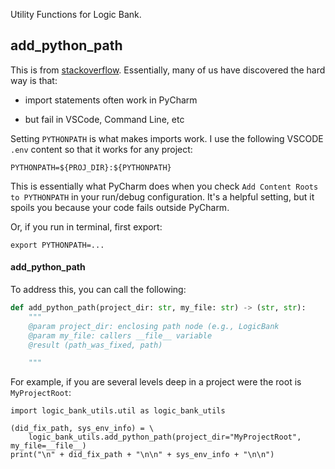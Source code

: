Utility Functions for Logic Bank.

## add_python_path
This is from [stackoverflow](https://stackoverflow.com/questions/40304117/import-statement-works-on-pycharm-but-not-from-terminal/63487350?noredirect=1#comment113296551_63487350).  Essentially, many of us have discovered the hard way is that:

* import statements often work in PyCharm

* but fail in VSCode, Command Line, etc

Setting ```PYTHONPATH``` is what makes imports work. I use the following VSCODE ```.env``` content so that it works for any project:
```
PYTHONPATH=${PROJ_DIR}:${PYTHONPATH}
```

This is essentially what PyCharm does when you check ```Add Content Roots to PYTHONPATH``` in your run/debug configuration. It's a helpful setting, but it spoils you because your code fails outside PyCharm.

Or, if you run in terminal, first export:

```
export PYTHONPATH=...
```


#### add_python_path
To address this, you can call the following:

```python
def add_python_path(project_dir: str, my_file: str) -> (str, str):
    """
    @param project_dir: enclosing path node (e.g., LogicBank
    @param my_file: callers __file__ variable
    @result (path_was_fixed, path)

    """

```

For example, if you are several levels deep in a project were the root is ```MyProjectRoot```:
```
import logic_bank_utils.util as logic_bank_utils

(did_fix_path, sys_env_info) = \
    logic_bank_utils.add_python_path(project_dir="MyProjectRoot", my_file=__file__)
print("\n" + did_fix_path + "\n\n" + sys_env_info + "\n\n")
```
